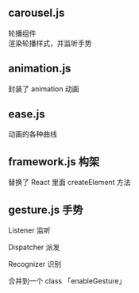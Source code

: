 ## carousel.js 
轮播组件  
渲染轮播样式，并监听手势
  
  
## animation.js 
封装了 animation 动画
  

## ease.js 
动画的各种曲线
  

## framework.js 构架
替换了 React 里面 createElement 方法
  

## gesture.js 手势
Listener 监听  

Dispatcher 派发  

Recognizer 识别  

合并到一个 class 「enableGesture」

